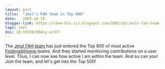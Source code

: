 ```yaml
---
layout: post
title:  "Jmol's FAH team in Top 800"
date:   2005-10-19
blogger-link: https://chem-bla-ics.blogspot.com/2005/10/jmols-fah-team-in-top-800.html
tags: jmol
doi: 10.59350/904sy-xc977
---
```


The [Jmol FAH team <i class="fa-solid fa-recycle fa-xs"></i>](https://wiki.jmol.org/index.php/Folding_At_Home_Community) has just entered the Top 800 of most active
[Folding@Home <i class="fa-solid fa-recycle fa-xs"></i>](https://foldingathome.org/) teams. And they started monitoring contributions on a user level. Thus, I can now see how active
I am within the team. And so can you! Join the team, and let's get into the Top 500!
